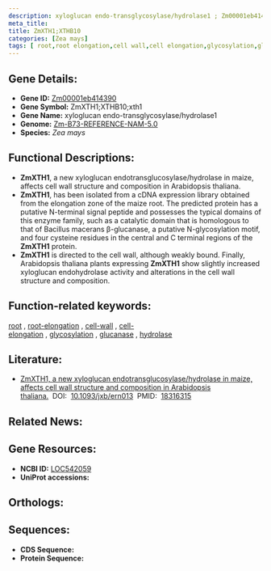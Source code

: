 ```yaml
---
description: xyloglucan endo-transglycosylase/hydrolase1 ; Zm00001eb414390 ; Zea mays
meta_title:
title: ZmXTH1;XTHB10
categories: [Zea mays]
tags: [ root,root elongation,cell wall,cell elongation,glycosylation,glucanase,hydrolase ]
---
```


## Gene Details:
- **Gene ID:**	[Zm00001eb414390](https://www.maizegdb.org/gene_center/gene/Zm00001eb414390)
- **Gene Symbol:** ZmXTH1;XTHB10;xth1
- **Gene Name:** xyloglucan endo-transglycosylase/hydrolase1
- **Genome:** [Zm-B73-REFERENCE-NAM-5.0](https://www.maizegdb.org/genome/assembly/Zm-B73-REFERENCE-NAM-5.0)
- **Species:** *Zea mays*

## Functional Descriptions:
   - **ZmXTH1**, a new xyloglucan endotransglucosylase/hydrolase in maize, affects cell wall structure and composition in Arabidopsis thaliana.
   - **ZmXTH1**, has been isolated from a cDNA expression library obtained from the elongation zone of the maize root. The predicted protein has a putative N-terminal signal peptide and possesses the typical domains of this enzyme family, such as a catalytic domain that is homologous to that of Bacillus macerans β-glucanase, a putative N-glycosylation motif, and four cysteine residues in the central and C terminal regions of the **ZmXTH1** protein.
   - **ZmXTH1** is directed to the cell wall, although weakly bound. Finally, Arabidopsis thaliana plants expressing **ZmXTH1** show slightly increased xyloglucan endohydrolase activity and alterations in the cell wall structure and composition.

## Function-related keywords:
[root](/tags/root/)&nbsp;,&nbsp;[root-elongation](/tags/root-elongation/)&nbsp;,&nbsp;[cell-wall](/tags/cell-wall/)&nbsp;,&nbsp;[cell-elongation](/tags/cell-elongation/)&nbsp;,&nbsp;[glycosylation](/tags/glycosylation/)&nbsp;,&nbsp;[glucanase](/tags/glucanase/)&nbsp;,&nbsp;[hydrolase](/tags/hydrolase/)

## Literature:
   - [ZmXTH1, a new xyloglucan endotransglucosylase/hydrolase in maize, affects cell wall structure and composition in Arabidopsis thaliana.]( https://academic.oup.com/jxb/article/59/4/875/644148?login=true)&nbsp;&nbsp;DOI:&nbsp;&nbsp;[10.1093/jxb/ern013](https://academic.oup.com/jxb/article/59/4/875/644148?login=true)&nbsp;&nbsp;PMID:&nbsp;&nbsp;[18316315](https://pubmed.ncbi.nlm.nih.gov/18316315/)

## Related News:

## Gene Resources:
- **NCBI ID:**  [LOC542059](https://www.ncbi.nlm.nih.gov/gene/?term=LOC542059)
- **UniProt accessions:** [](https://www.uniprot.org/uniprotkb//entry)

## Orthologs:

## Sequences:
- **CDS Sequence:**
- **Protein Sequence:**
